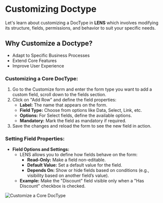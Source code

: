 # **Customizing Doctype**

Let's learn about customizing a DocType in **LENS** which involves modifying its structure, fields, permissions, and behavior to suit your specific needs.

## Why Customize a Doctype?

- Adapt to Specific Business Processes
- Extend Core Features
- Improve User Experience

### Customizing a Core DocType:

1. Go to the Customize form and enter the form type you want to add a custom field, scroll down to the fields section.
2. Click on "Add Row" and define the field properties:
    -   **Label:** The name that appears on the form.
    -   **Field Type:** Choose from options like Data, Select, Link, etc.
    -   **Options:** For Select fields, define the available options.
    -   **Mandatory:** Mark the field as mandatory if required.
3. Save the changes and reload the form to see the new field in action.

### Setting Field Properties:

-   **Field Options and Settings:**
    -   LENS allows you to define how fields behave on the form:
        -   **Read-Only:** Make a field non-editable.
        -   **Default Value:** Set a default value for the field.
        -   **Depends On:** Show or hide fields based on conditions (e.g., visibility based on another field’s value).
    -   **Example:** Make the "Discount" field visible only when a "Has Discount" checkbox is checked.

![Customize a Core DocType](https://github.com/lmnaslimited/wedha/blob/framework/lms/media/Customize%20Core%20DocType.gif?raw=true)


<!--stackedit_data:
eyJoaXN0b3J5IjpbMTU1NDc0NjA2MiwtMjA0NjY2MTI2LDE3Mz
g2MjA3MzksLTEyMDQyOTY5OCwtNjE5ODk2MjgsMTQyOTQ2NjE2
MF19
-->